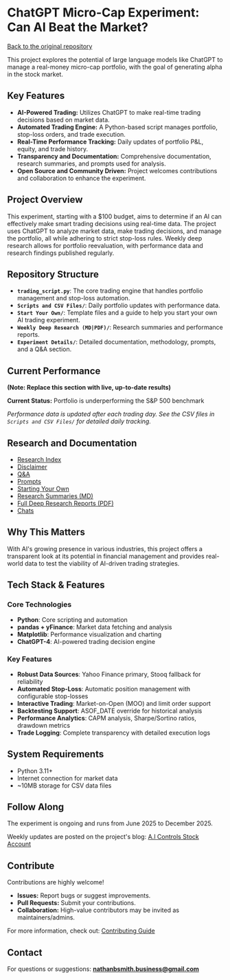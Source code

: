 # ChatGPT Micro-Cap Experiment: Can AI Beat the Market?

[Back to the original repository](https://github.com/LuckyOne7777/ChatGPT-Micro-Cap-Experiment)

This project explores the potential of large language models like ChatGPT to manage a real-money micro-cap portfolio, with the goal of generating alpha in the stock market.

## Key Features

*   **AI-Powered Trading:** Utilizes ChatGPT to make real-time trading decisions based on market data.
*   **Automated Trading Engine:** A Python-based script manages portfolio, stop-loss orders, and trade execution.
*   **Real-Time Performance Tracking:** Daily updates of portfolio P&L, equity, and trade history.
*   **Transparency and Documentation:** Comprehensive documentation, research summaries, and prompts used for analysis.
*   **Open Source and Community Driven:** Project welcomes contributions and collaboration to enhance the experiment.

## Project Overview

This experiment, starting with a $100 budget, aims to determine if an AI can effectively make smart trading decisions using real-time data. The project uses ChatGPT to analyze market data, make trading decisions, and manage the portfolio, all while adhering to strict stop-loss rules. Weekly deep research allows for portfolio reevaluation, with performance data and research findings published regularly.

## Repository Structure

*   **`trading_script.py`**: The core trading engine that handles portfolio management and stop-loss automation.
*   **`Scripts and CSV Files/`**:  Daily portfolio updates with performance data.
*   **`Start Your Own/`**: Template files and a guide to help you start your own AI trading experiment.
*   **`Weekly Deep Research (MD|PDF)/`**: Research summaries and performance reports.
*   **`Experiment Details/`**: Detailed documentation, methodology, prompts, and a Q&A section.

## Current Performance
**(Note: Replace this section with live, up-to-date results)**

**Current Status:** Portfolio is underperforming the S&P 500 benchmark

*Performance data is updated after each trading day. See the CSV files in `Scripts and CSV Files/` for detailed daily tracking.*

## Research and Documentation

*   [Research Index](https://github.com/LuckyOne7777/ChatGPT-Micro-Cap-Experiment/blob/main/Experiment%20Details/Deep%20Research%20Index.md)
*   [Disclaimer](https://github.com/LuckyOne7777/ChatGPT-Micro-Cap-Experiment/blob/main/Experiment%20Details/Disclaimer.md)
*   [Q&A](https://github.com/LuckyOne7777/ChatGPT-Micro-Cap-Experiment/blob/main/Experiment%20Details/Q%26A.md)
*   [Prompts](https://github.com/LuckyOne7777/ChatGPT-Micro-Cap-Experiment/blob/main/Experiment%20Details/Prompts.md)
*   [Starting Your Own](https://github.com/LuckyOne7777/ChatGPT-Micro-Cap-Experiment/blob/main/Start%20Your%20Own/README.md)
*   [Research Summaries (MD)](https://github.com/LuckyOne7777/ChatGPT-Micro-Cap-Experiment/tree/main/Weekly%20Deep%20Research%20(MD))
*   [Full Deep Research Reports (PDF)](https://github.com/LuckyOne7777/ChatGPT-Micro-Cap-Experiment/tree/main/Weekly%20Deep%20Research%20(PDF))
*   [Chats](https://github.com/LuckyOne7777/ChatGPT-Micro-Cap-Experiment/blob/main/Experiment%20Details/Chats.md)

## Why This Matters

With AI's growing presence in various industries, this project offers a transparent look at its potential in financial management and provides real-world data to test the viability of AI-driven trading strategies.

## Tech Stack & Features

### Core Technologies

*   **Python**: Core scripting and automation
*   **pandas + yFinance**: Market data fetching and analysis
*   **Matplotlib**: Performance visualization and charting
*   **ChatGPT-4**: AI-powered trading decision engine

### Key Features

*   **Robust Data Sources**: Yahoo Finance primary, Stooq fallback for reliability
*   **Automated Stop-Loss**: Automatic position management with configurable stop-losses
*   **Interactive Trading**: Market-on-Open (MOO) and limit order support
*   **Backtesting Support**: ASOF_DATE override for historical analysis
*   **Performance Analytics**: CAPM analysis, Sharpe/Sortino ratios, drawdown metrics
*   **Trade Logging**: Complete transparency with detailed execution logs

## System Requirements

*   Python 3.11+
*   Internet connection for market data
*   ~10MB storage for CSV data files

## Follow Along

The experiment is ongoing and runs from June 2025 to December 2025.

Weekly updates are posted on the project's blog: [A.I Controls Stock Account](https://nathanbsmith729.substack.com)

## Contribute

Contributions are highly welcome!

*   **Issues:** Report bugs or suggest improvements.
*   **Pull Requests:** Submit your contributions.
*   **Collaboration:** High-value contributors may be invited as maintainers/admins.

For more information, check out: [Contributing Guide](https://github.com/LuckyOne7777/ChatGPT-Micro-Cap-Experiment/blob/main/Other/CONTRIBUTING.md)

## Contact

For questions or suggestions: **nathanbsmith.business@gmail.com**